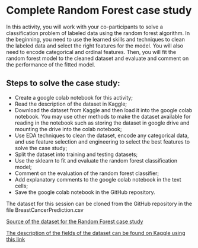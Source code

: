 # Complete Random Forest case study

In this activity, you will work with your co-participants to solve a classification problem of labeled data using the random forest algorithm. In the beginning, you need to use the learned skills and techniques to clean the labeled data and select the right features for the model. You will also need to encode categorical and ordinal features. Then, you will fit the random forest model to the cleaned dataset and evaluate and comment on the performance of the fitted model.

## Steps to solve the case study: 
 * Create a google colab notebook for this activity;
 * Read the description of the dataset in Kaggle;
 * Download the dataset from Kaggle and then load it into the google colab notebook. You may use other methods to make the dataset available for reading in the notebook such as storing the dataset in google drive and mounting the drive into the colab notebook;
 * Use EDA techniques to clean the dataset, encode any categorical data, and use feature selection and engineering to select the best features to solve the case study;
 * Split the dataset into training and testing datasets;
 * Use the sklearn to fit and evaluate the random forest classification model;
 * Comment on the evaluation of the random forest classifier;
 * Add explanatory comments to the google colab notebook in the text cells;
 * Save the google colab notebook in the GitHub repository.

The dataset for this session can be cloned from the GitHub repository in the file BreastCancerPrediction.csv

<a href='https://github.com/mkjubran/AIData.git'>Source of the dataset for the Random Forest case study</a>

<a href='https://www.kaggle.com/code/gpreda/breast-cancer-prediction-from-cytopathology-data/data'>The description of the fields of the dataset can be found on Kaggle using this link</a>